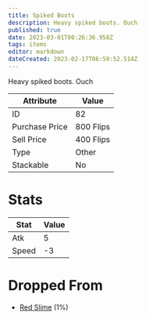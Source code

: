 ```yaml
---
title: Spiked Boots
description: Heavy spiked boots. Ouch
published: true
date: 2023-03-01T00:26:36.958Z
tags: items
editor: markdown
dateCreated: 2023-02-17T06:59:52.514Z
---
```


Heavy spiked boots. Ouch

|Attribute|Value|
|-|-|
|ID|82|
|Purchase Price|800 Flips|
|Sell Price|400 Flips|
|Type|Other|
|Stackable|No|

# Stats
|Stat|Value|
|-|-|
|Atk|5|
|Speed|-3|

# Dropped From
 * [Red Slime](/monsters/red-slime) (1%)
